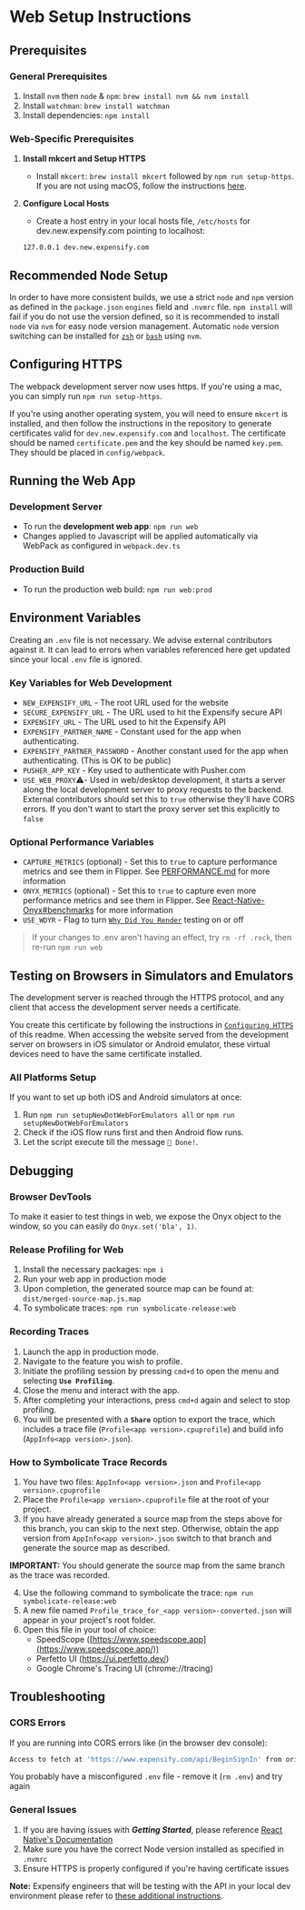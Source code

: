 # Web Setup Instructions

## Prerequisites

### General Prerequisites
1. Install `nvm` then `node` & `npm`: `brew install nvm && nvm install`
2. Install `watchman`: `brew install watchman`
3. Install dependencies: `npm install`

### Web-Specific Prerequisites

1. **Install mkcert and Setup HTTPS**
   - Install `mkcert`: `brew install mkcert` followed by `npm run setup-https`. If you are not using macOS, follow the instructions [here](https://github.com/FiloSottile/mkcert?tab=readme-ov-file#installation).

2. **Configure Local Hosts**
   - Create a host entry in your local hosts file, `/etc/hosts` for dev.new.expensify.com pointing to localhost:
   ```
   127.0.0.1 dev.new.expensify.com
   ```

## Recommended Node Setup
In order to have more consistent builds, we use a strict `node` and `npm` version as defined in the `package.json` `engines` field and `.nvmrc` file. `npm install` will fail if you do not use the version defined, so it is recommended to install `node` via `nvm` for easy node version management. Automatic `node` version switching can be installed for [`zsh`](https://github.com/nvm-sh/nvm#zsh) or [`bash`](https://github.com/nvm-sh/nvm#bash) using `nvm`.

## Configuring HTTPS

The webpack development server now uses https. If you're using a mac, you can simply run `npm run setup-https`.

If you're using another operating system, you will need to ensure `mkcert` is installed, and then follow the instructions in the repository to generate certificates valid for `dev.new.expensify.com` and `localhost`. The certificate should be named `certificate.pem` and the key should be named `key.pem`. They should be placed in `config/webpack`.

## Running the Web App

### Development Server
- To run the **development web app**: `npm run web`
- Changes applied to Javascript will be applied automatically via WebPack as configured in `webpack.dev.ts`

### Production Build
- To run the production web build: `npm run web:prod`

## Environment Variables

Creating an `.env` file is not necessary. We advise external contributors against it. It can lead to errors when variables referenced here get updated since your local `.env` file is ignored.

### Key Variables for Web Development
- `NEW_EXPENSIFY_URL` - The root URL used for the website
- `SECURE_EXPENSIFY_URL` - The URL used to hit the Expensify secure API
- `EXPENSIFY_URL` - The URL used to hit the Expensify API
- `EXPENSIFY_PARTNER_NAME` - Constant used for the app when authenticating.
- `EXPENSIFY_PARTNER_PASSWORD` - Another constant used for the app when authenticating. (This is OK to be public)
- `PUSHER_APP_KEY` - Key used to authenticate with Pusher.com
- `USE_WEB_PROXY`⚠️- Used in web/desktop development, it starts a server along the local development server to proxy requests to the backend. External contributors should set this to `true` otherwise they'll have CORS errors. If you don't want to start the proxy server set this explicitly to `false`

### Optional Performance Variables
- `CAPTURE_METRICS` (optional) - Set this to `true` to capture performance metrics and see them in Flipper. See [PERFORMANCE.md](contributingGuides/PERFORMANCE.md#performance-metrics-opt-in-on-local-release-builds) for more information
- `ONYX_METRICS` (optional) - Set this to `true` to capture even more performance metrics and see them in Flipper. See [React-Native-Onyx#benchmarks](https://github.com/Expensify/react-native-onyx#benchmarks) for more information
- `USE_WDYR` - Flag to turn [`Why Did You Render`](https://github.com/welldone-software/why-did-you-render) testing on or off

> If your changes to .env aren't having an effect, try `rm -rf .rock`, then re-run `npm run web`

## Testing on Browsers in Simulators and Emulators

The development server is reached through the HTTPS protocol, and any client that access the development server needs a certificate.

You create this certificate by following the instructions in [`Configuring HTTPS`](#configuring-https) of this readme. When accessing the website served from the development server on browsers in iOS simulator or Android emulator, these virtual devices need to have the same certificate installed.

### All Platforms Setup
If you want to set up both iOS and Android simulators at once:
1. Run `npm run setupNewDotWebForEmulators all` or `npm run setupNewDotWebForEmulators`
2. Check if the iOS flow runs first and then Android flow runs.
3. Let the script execute till the message `🎉 Done!`.

## Debugging

### Browser DevTools
To make it easier to test things in web, we expose the Onyx object to the window, so you can easily do `Onyx.set('bla', 1)`.

### Release Profiling for Web
1. Install the necessary packages: `npm i`
2. Run your web app in production mode
3. Upon completion, the generated source map can be found at: `dist/merged-source-map.js.map`
4. To symbolicate traces: `npm run symbolicate-release:web`

### Recording Traces
1. Launch the app in production mode.
2. Navigate to the feature you wish to profile.
3. Initiate the profiling session by pressing `cmd+d` to open the menu and selecting **`Use Profiling`**.
4. Close the menu and interact with the app.
5. After completing your interactions, press `cmd+d` again and select to stop profiling.
6. You will be presented with a **`Share`** option to export the trace, which includes a trace file (`Profile<app version>.cpuprofile`) and build info (`AppInfo<app version>.json`).

### How to Symbolicate Trace Records
1. You have two files: `AppInfo<app version>.json` and `Profile<app version>.cpuprofile`
2. Place the `Profile<app version>.cpuprofile` file at the root of your project.
3. If you have already generated a source map from the steps above for this branch, you can skip to the next step. Otherwise, obtain the app version from `AppInfo<app version>.json` switch to that branch and generate the source map as described.

**IMPORTANT:** You should generate the source map from the same branch as the trace was recorded.

4. Use the following command to symbolicate the trace: `npm run symbolicate-release:web`
5. A new file named `Profile_trace_for_<app version>-converted.json` will appear in your project's root folder.
6. Open this file in your tool of choice:
   - SpeedScope ([https://www.speedscope.app](https://www.speedscope.app/))
   - Perfetto UI (https://ui.perfetto.dev/)
   - Google Chrome's Tracing UI (chrome://tracing)

## Troubleshooting

### CORS Errors
If you are running into CORS errors like (in the browser dev console):
```sh
Access to fetch at 'https://www.expensify.com/api/BeginSignIn' from origin 'http://localhost:8080' has been blocked by CORS policy
```
You probably have a misconfigured `.env` file - remove it (`rm .env`) and try again

### General Issues
1. If you are having issues with **_Getting Started_**, please reference [React Native's Documentation](https://reactnative.dev/docs/environment-setup)
2. Make sure you have the correct Node version installed as specified in `.nvmrc`
3. Ensure HTTPS is properly configured if you're having certificate issues

**Note:** Expensify engineers that will be testing with the API in your local dev environment please refer to [these additional instructions](https://stackoverflow.com/c/expensify/questions/7699/7700).

